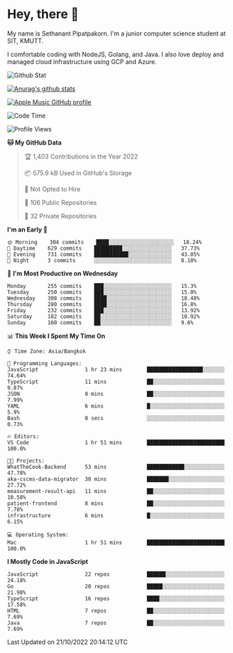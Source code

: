 # Hey, there 🙌
My name is Sethanant Pipatpakorn. I'm a junior computer science student at SIT, KMUTT.

I comfortable coding with NodeJS, Golang, and Java. I also love deploy and managed cloud infrastructure using GCP and Azure.

![Github Stat](https://github-profile-summary-cards.vercel.app/api/cards/profile-details?username=thetkpark&theme=dracula)

[![Anurag's github stats](https://github-readme-stats.vercel.app/api?username=thetkpark&count_private=true&show_icons=true&theme=tokyonight)](https://github.com/anuraghazra/github-readme-stats)

[![Apple Music GitHub profile](https://apple-music-github-profile.rayriffy.com/theme/light.svg?uid=000347.6120fcbefcb74cd59d65c108cc315787.1333)](https://github.com/rayriffy/apple-music-github-profile)

<!--START_SECTION:waka-->
![Code Time](http://img.shields.io/badge/Code%20Time-855%20hrs%2026%20mins-blue)

![Profile Views](http://img.shields.io/badge/Profile%20Views-0-blue)

**🐱 My GitHub Data** 

> 🏆 1,403 Contributions in the Year 2022
 > 
> 📦 575.9 kB Used in GitHub's Storage 
 > 
> 🚫 Not Opted to Hire
 > 
> 📜 106 Public Repositories 
 > 
> 🔑 32 Private Repositories  
 > 
**I'm an Early 🐤** 

```text
🌞 Morning    304 commits    ████░░░░░░░░░░░░░░░░░░░░░   18.24% 
🌆 Daytime    629 commits    █████████░░░░░░░░░░░░░░░░   37.73% 
🌃 Evening    731 commits    ███████████░░░░░░░░░░░░░░   43.85% 
🌙 Night      3 commits      ░░░░░░░░░░░░░░░░░░░░░░░░░   0.18%

```
📅 **I'm Most Productive on Wednesday** 

```text
Monday       255 commits    ███░░░░░░░░░░░░░░░░░░░░░░   15.3% 
Tuesday      250 commits    ███░░░░░░░░░░░░░░░░░░░░░░   15.0% 
Wednesday    308 commits    ████░░░░░░░░░░░░░░░░░░░░░   18.48% 
Thursday     280 commits    ████░░░░░░░░░░░░░░░░░░░░░   16.8% 
Friday       232 commits    ███░░░░░░░░░░░░░░░░░░░░░░   13.92% 
Saturday     182 commits    ██░░░░░░░░░░░░░░░░░░░░░░░   10.92% 
Sunday       160 commits    ██░░░░░░░░░░░░░░░░░░░░░░░   9.6%

```


📊 **This Week I Spent My Time On** 

```text
⌚︎ Time Zone: Asia/Bangkok

💬 Programming Languages: 
JavaScript               1 hr 23 mins        ██████████████████░░░░░░░   74.64% 
TypeScript               11 mins             ██░░░░░░░░░░░░░░░░░░░░░░░   9.87% 
JSON                     8 mins              ██░░░░░░░░░░░░░░░░░░░░░░░   7.99% 
YAML                     6 mins              █░░░░░░░░░░░░░░░░░░░░░░░░   5.9% 
Bash                     0 secs              ░░░░░░░░░░░░░░░░░░░░░░░░░   0.73%

🔥 Editors: 
VS Code                  1 hr 51 mins        █████████████████████████   100.0%

🐱‍💻 Projects: 
WhatTheCook-Backend      53 mins             ████████████░░░░░░░░░░░░░   47.78% 
aka-cscms-data-migrator  30 mins             ███████░░░░░░░░░░░░░░░░░░   27.72% 
measurement-result-api   11 mins             ██░░░░░░░░░░░░░░░░░░░░░░░   10.58% 
patient-frontend         8 mins              ██░░░░░░░░░░░░░░░░░░░░░░░   7.78% 
infrastructure           6 mins              █░░░░░░░░░░░░░░░░░░░░░░░░   6.15%

💻 Operating System: 
Mac                      1 hr 51 mins        █████████████████████████   100.0%

```

**I Mostly Code in JavaScript** 

```text
JavaScript               22 repos            ██████░░░░░░░░░░░░░░░░░░░   24.18% 
Go                       20 repos            █████░░░░░░░░░░░░░░░░░░░░   21.98% 
TypeScript               16 repos            ████░░░░░░░░░░░░░░░░░░░░░   17.58% 
HTML                     7 repos             ██░░░░░░░░░░░░░░░░░░░░░░░   7.69% 
Java                     7 repos             ██░░░░░░░░░░░░░░░░░░░░░░░   7.69%

```



 Last Updated on 21/10/2022 20:14:12 UTC
<!--END_SECTION:waka-->
